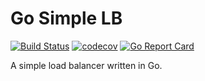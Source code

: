 # Go Simple LB

[![Build Status](https://travis-ci.com/cloudingcity/go-simple-lb.svg?branch=master)](https://travis-ci.com/cloudingcity/go-simple-lb)
[![codecov](https://codecov.io/gh/cloudingcity/go-simple-lb/branch/master/graph/badge.svg)](https://codecov.io/gh/cloudingcity/go-simple-lb)
[![Go Report Card](https://goreportcard.com/badge/github.com/cloudingcity/go-simple-lb)](https://goreportcard.com/report/github.com/cloudingcity/go-simple-lb)

A simple load balancer written in Go.
